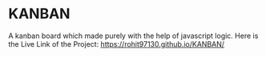 # KANBAN
A kanban  board which made purely with  the help  of javascript logic.
Here is the Live Link of the Project:
https://rohit97130.github.io/KANBAN/
